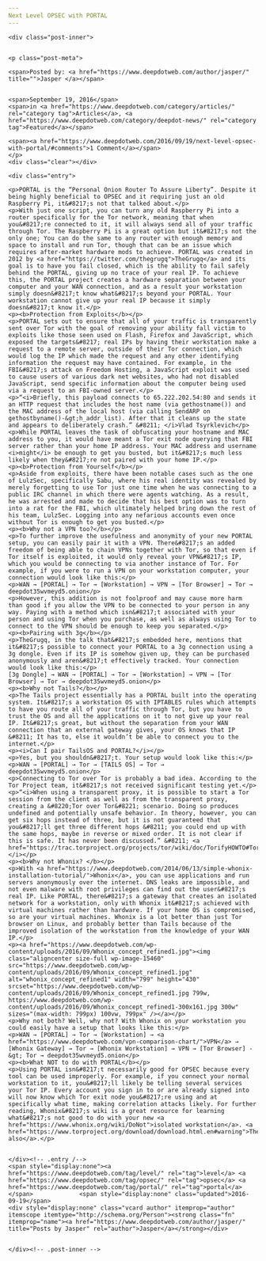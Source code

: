 ```yaml
---
Next Level OPSEC with PORTAL
---
```

<article class="post-listing post-15459 post type-post status-publish format-standard has-post-thumbnail hentry category-deepdot-news tag-level tag-opsec tag-portal">
    
    <div class="post-inner">
    
    
    <p class="post-meta">
    
    <span>Posted by: <a href="https://www.deepdotweb.com/author/jasper/" title="">Jasper </a></span>
    
    
    <span>September 19, 2016</span>
    <span>in <a href="https://www.deepdotweb.com/category/articles/" rel="category tag">Articles</a>, <a href="https://www.deepdotweb.com/category/deepdot-news/" rel="category tag">Featured</a></span>
    
    <span><a href="https://www.deepdotweb.com/2016/09/19/next-level-opsec-with-portal/#comments">1 Comment</a></span>
    </p>
    <div class="clear"></div>
    
    <div class="entry">
    
    <p>PORTAL is the “Personal Onion Router To Assure Liberty”. Despite it being highly beneficial to OPSEC and it requiring just an old Raspberry Pi, it&#8217;s not that talked about.</p>
    <p>With just one script, you can turn any old Raspberry Pi into a router specifically for the Tor network, meaning that when you&#8217;re connected to it, it will always send all of your traffic through Tor. The Raspberry Pi is a great option but it&#8217;s not the only one; You can do the same to any router with enough memory and space to install and run Tor, though that can be an issue which requires after-market hardware mods to achieve. PORTAL was created in 2012 by <a href="https://twitter.com/thegrugq">TheGrugq</a> and its goal is to have you fail closed, which is the ability to fail safely behind the PORTAL, giving up no trace of your real IP. To achieve this, the PORTAL project creates a hardware separation between your computer and your WAN connection, and as a result your workstation simply doesn&#8217;t know what&#8217;s beyond your PORTAL. Your workstation cannot give up your real IP because it simply doesn&#8217;t know it.</p>
    <p><b>Protection from Exploits</b></p>
    <p>PORTAL sets out to ensure that all of your traffic is transparently sent over Tor with the goal of removing your ability fall victim to exploits like those seen used on Flash, Firefox and JavaScript, which exposed the targets&#8217; real IPs by having their workstation make a request to a remote server, outside of their Tor connection, which would log the IP which made the request and any other identifying information the request may have contained. For example, in the FBI&#8217;s attack on Freedom Hosting, a JavaScript exploit was used to cause users of various dark net websites, who had not disabled JavaScript, send specific information about the computer being used via a request to an FBI-owned server.</p>
    <p>“<i>Briefly, this payload connects to 65.222.202.54:80 and sends it an HTTP request that includes the host name (via gethostname()) and the MAC address of the local host (via calling SendARP on gethostbyname()-&gt;h_addr_list). After that it cleans up the state and appears to deliberately crash.” &#8211; </i>Vlad Tsyrklevich</p>
    <p>While PORTAL leaves the task of obfuscating your hostname and MAC address to you, it would have meant a Tor exit node querying that FBI server rather than your home IP address. Your MAC address and username <i>might</i> be enough to get you busted, but it&#8217;s much less likely when they&#8217;re not paired with your home IP.</p>
    <p><b>Protection from Yourself</b></p>
    <p>Aside from exploits, there have been notable cases such as the one of LulzSec, specifically Sabu, where his real identity was revealed by merely forgetting to use Tor just one time when he was connecting to a public IRC channel in which there were agents watching. As a result, he was arrested and made to decide that his best option was to turn into a rat for the FBI, which ultimately helped bring down the rest of his team, LulzSec. Logging into any nefarious accounts even once without Tor is enough to get you busted.</p>
    <p><b>Why not a VPN too?</b></p>
    <p>To further improve the usefulness and anonymity of your new PORTAL setup, you can easily pair it with a VPN. There&#8217;s an added freedom of being able to chain VPNs together with Tor, so that even if Tor itself is exploited, it would only reveal your VPN&#8217;s IP, which you would be connecting to via another instance of Tor. For example, if you were to run a VPN on your workstation computer, your connection would look like this:</p>
    <p>WAN → [PORTAL] → Tor → [Workstation] → VPN → [Tor Browser] → Tor → deepdot35wvmeyd5.onion</p>
    <p>However, this addition is not foolproof and may cause more harm than good if you allow the VPN to be connected to your person in any way. Paying with a method which isn&#8217;t associated with your person and using Tor when you purchase, as well as always using Tor to connect to the VPN should be enough to keep you separated.</p>
    <p><b>Pairing with 3g</b></p>
    <p>TheGrugq, in the talk that&#8217;s embedded here, mentions that it&#8217;s possible to connect your PORTAL to a 3g connection using a 3g dongle. Even if its IP is somehow given up, they can be purchased anonymously and aren&#8217;t effectively tracked. Your connection would look like this:</p>
    [3g Dongle] → WAN → [PORTAL] → Tor → [Workstation] → VPN → [Tor Browser] → Tor → deepdot35wvmeyd5.onion</p>
    <p><b>Why not Tails?</b></p>
    <p>The Tails project essentially has a PORTAL built into the operating system. It&#8217;s a workstation OS with IPTABLES rules which attempts to have you route all of your traffic through Tor, but you have to trust the OS and all the applications on it to not give up your real IP. It&#8217;s great, but without the separation from your WAN connection that an external gateway gives, your OS knows that IP &#8211; It has to, else it wouldn’t be able to connect you to the internet.</p>
    <p><i>Can I pair TailsOS and PORTAL?</i></p>
    <p>Yes, but you shouldn&#8217;t. Your setup would look like this:</p>
    <p>WAN → [PORTAL] → Tor → [TAILS OS] → Tor → deepdot35wvmeyd5.onion</p>
    <p>Connecting to Tor over Tor is probably a bad idea. According to the Tor Project team, it&#8217;s not received significant testing yet.</p>
    <p>“<i>When using a transparent proxy, it is possible to start a Tor session from the client as well as from the transparent proxy, creating a &#8220;Tor over Tor&#8221; scenario. Doing so produces undefined and potentially unsafe behavior. In theory, however, you can get six hops instead of three, but it is not guaranteed that you&#8217;ll get three different hops &#8211; you could end up with the same hops, maybe in reverse or mixed order. It is not clear if this is safe. It has never been discussed.” &#8211; <a href="https://trac.torproject.org/projects/tor/wiki/doc/TorifyHOWTO#ToroverTor">Source</a>.</i></p>
    <p><b>Why not Whonix? </b></p>
    <p>With <a href="https://www.deepdotweb.com/2014/06/13/simple-whonix-installation-tutorial/">Whonix</a>, you can use applications and run servers anonymously over the internet. DNS leaks are impossible, and not even malware with root privileges can find out the user&#8217;s real IP. Like PORTAL, there&#8217;s a gateway that creates an isolated network for a workstation, only with Whonix it&#8217;s achieved with virtual machines rather than hardware. If your home OS is compromised, so are your virtual machines. Whonix is a lot better than just Tor browser on Linux, and probably better than Tails because of the improved isolation of the workstation from the knowledge of your WAN IP.</p>
    <p><a href="https://www.deepdotweb.com/wp-content/uploads/2016/09/Whonix_concept_refined1.jpg"><img class="aligncenter size-full wp-image-15460" src="https://www.deepdotweb.com/wp-content/uploads/2016/09/Whonix_concept_refined1.jpg" alt="whonix_concept_refined1" width="799" height="430" srcset="https://www.deepdotweb.com/wp-content/uploads/2016/09/Whonix_concept_refined1.jpg 799w, https://www.deepdotweb.com/wp-content/uploads/2016/09/Whonix_concept_refined1-300x161.jpg 300w" sizes="(max-width: 799px) 100vw, 799px" /></a></p>
    <p>Why not both? Well, why not? With Whonix on your workstation you could easily have a setup that looks like this:</p>
    <p>WAN → [PORTAL] → Tor → [Workstation] → <a href="https://www.deepdotweb.com/vpn-comparison-chart/">VPN</a> → [Whonix Gateway] → Tor → [Whonix Workstation] → VPN → [Tor Browser] -&gt; Tor → deepdot35wvmeyd5.onion</p>
    <p><b>What NOT to do with PORTAL</b></p>
    <p>Using PORTAL isn&#8217;t necessarily good for OPSEC because every tool can be used improperly. For example, if you connect your normal workstation to it, you&#8217;ll likely be telling several services your Tor IP. Every account you sign in to or are already signed into will now know which Tor exit node you&#8217;re using and at specifically what time, making correlation attacks likely. For further reading, Whonix&#8217;s wiki is a great resource for learning what&#8217;s not good to do with your new <a href="https://www.whonix.org/wiki/DoNot">isolated workstation</a>. <a href="https://www.torproject.org/download/download.html.en#warning">There&#8217;s also</a>.</p>
    
    
    </div><!-- .entry /-->
    <span style="display:none"><a href="https://www.deepdotweb.com/tag/level/" rel="tag">level</a> <a href="https://www.deepdotweb.com/tag/opsec/" rel="tag">opsec</a> <a href="https://www.deepdotweb.com/tag/portal/" rel="tag">portal</a></span>				<span style="display:none" class="updated">2016-09-19</span>
    <div style="display:none" class="vcard author" itemprop="author" itemscope itemtype="http://schema.org/Person"><strong class="fn" itemprop="name"><a href="https://www.deepdotweb.com/author/jasper/" title="Posts by Jasper" rel="author">Jasper</a></strong></div>
    
    
    </div><!-- .post-inner -->
</article><!-- .post-listing -->

